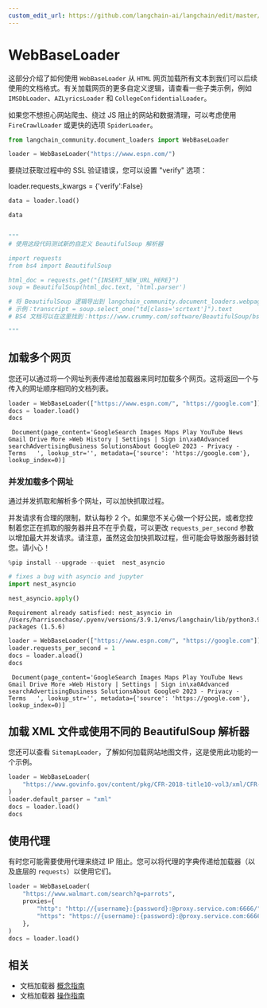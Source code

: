 ```yaml
---
custom_edit_url: https://github.com/langchain-ai/langchain/edit/master/docs/docs/integrations/document_loaders/web_base.ipynb
---
```


# WebBaseLoader

这部分介绍了如何使用 `WebBaseLoader` 从 `HTML` 网页加载所有文本到我们可以后续使用的文档格式。有关加载网页的更多自定义逻辑，请查看一些子类示例，例如 `IMSDbLoader`、`AZLyricsLoader` 和 `CollegeConfidentialLoader`。

如果您不想担心网站爬虫、绕过 JS 阻止的网站和数据清理，可以考虑使用 `FireCrawlLoader` 或更快的选项 `SpiderLoader`。



```python
from langchain_community.document_loaders import WebBaseLoader
```


```python
loader = WebBaseLoader("https://www.espn.com/")
```

要绕过获取过程中的 SSL 验证错误，您可以设置 "verify" 选项：

loader.requests_kwargs = {'verify':False}


```python
data = loader.load()
```


```python
data
```



```output
```



```python
"""
# 使用这段代码测试新的自定义 BeautifulSoup 解析器

import requests
from bs4 import BeautifulSoup

html_doc = requests.get("{INSERT_NEW_URL_HERE}")
soup = BeautifulSoup(html_doc.text, 'html.parser')

# 将 BeautifulSoup 逻辑导出到 langchain_community.document_loaders.webpage.py
# 示例：transcript = soup.select_one("td[class='scrtext']").text
# BS4 文档可以在这里找到：https://www.crummy.com/software/BeautifulSoup/bs4/doc/

"""
```

## 加载多个网页

您还可以通过将一个网址列表传递给加载器来同时加载多个网页。这将返回一个与传入的网址顺序相同的文档列表。

```python
loader = WebBaseLoader(["https://www.espn.com/", "https://google.com"])
docs = loader.load()
docs
```

```output
 Document(page_content='GoogleSearch Images Maps Play YouTube News Gmail Drive More »Web History | Settings | Sign in\xa0Advanced searchAdvertisingBusiness SolutionsAbout Google© 2023 - Privacy - Terms   ', lookup_str='', metadata={'source': 'https://google.com'}, lookup_index=0)]
```

### 并发加载多个网址

通过并发抓取和解析多个网址，可以加快抓取过程。

并发请求有合理的限制，默认每秒 2 个。如果您不关心做一个好公民，或者您控制着您正在抓取的服务器并且不在乎负载，可以更改 `requests_per_second` 参数以增加最大并发请求。请注意，虽然这会加快抓取过程，但可能会导致服务器封锁您。请小心！

```python
%pip install --upgrade --quiet  nest_asyncio

# fixes a bug with asyncio and jupyter
import nest_asyncio

nest_asyncio.apply()
```
```output
Requirement already satisfied: nest_asyncio in /Users/harrisonchase/.pyenv/versions/3.9.1/envs/langchain/lib/python3.9/site-packages (1.5.6)
```

```python
loader = WebBaseLoader(["https://www.espn.com/", "https://google.com"])
loader.requests_per_second = 1
docs = loader.aload()
docs
```

```output
 Document(page_content='GoogleSearch Images Maps Play YouTube News Gmail Drive More »Web History | Settings | Sign in\xa0Advanced searchAdvertisingBusiness SolutionsAbout Google© 2023 - Privacy - Terms   ', lookup_str='', metadata={'source': 'https://google.com'}, lookup_index=0)]
```

## 加载 XML 文件或使用不同的 BeautifulSoup 解析器

您还可以查看 `SitemapLoader`，了解如何加载网站地图文件，这是使用此功能的一个示例。

```python
loader = WebBaseLoader(
    "https://www.govinfo.gov/content/pkg/CFR-2018-title10-vol3/xml/CFR-2018-title10-vol3-sec431-86.xml"
)
loader.default_parser = "xml"
docs = loader.load()
docs
```

## 使用代理

有时您可能需要使用代理来绕过 IP 阻止。您可以将代理的字典传递给加载器（以及底层的 `requests`）以使用它们。

```python
loader = WebBaseLoader(
    "https://www.walmart.com/search?q=parrots",
    proxies={
        "http": "http://{username}:{password}:@proxy.service.com:6666/",
        "https": "https://{username}:{password}:@proxy.service.com:6666/",
    },
)
docs = loader.load()
```

## 相关

- 文档加载器 [概念指南](/docs/concepts/#document-loaders)
- 文档加载器 [操作指南](/docs/how_to/#document-loaders)
